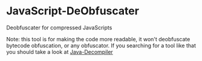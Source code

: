 # JavaScript-DeObfuscater
Deobfuscater for compressed JavaScripts

Note: this tool is for making the code more readable, it won't deobfuscate bytecode obfuscation, or any obfuscator.
If you searching for a tool like that you should take a look at [Java-Decompiler](https://github.com/java-deobfuscator/deobfuscator)
